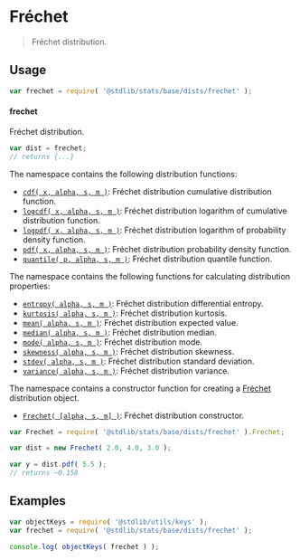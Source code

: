 <!--

@license Apache-2.0

Copyright (c) 2018 The Stdlib Authors.

Licensed under the Apache License, Version 2.0 (the "License");
you may not use this file except in compliance with the License.
You may obtain a copy of the License at

   http://www.apache.org/licenses/LICENSE-2.0

Unless required by applicable law or agreed to in writing, software
distributed under the License is distributed on an "AS IS" BASIS,
WITHOUT WARRANTIES OR CONDITIONS OF ANY KIND, either express or implied.
See the License for the specific language governing permissions and
limitations under the License.

-->

# Fréchet

> Fréchet distribution.

<section class="usage">

## Usage

```javascript
var frechet = require( '@stdlib/stats/base/dists/frechet' );
```

#### frechet

Fréchet distribution.

```javascript
var dist = frechet;
// returns {...}
```

The namespace contains the following distribution functions:

<!-- <toc pattern="*+(cdf|pdf|mgf|quantile)*"> -->

<div class="namespace-toc">

-   <span class="signature">[`cdf( x, alpha, s, m )`][@stdlib/stats/base/dists/frechet/cdf]</span><span class="delimiter">: </span><span class="description">Fréchet distribution cumulative distribution function.</span>
-   <span class="signature">[`logcdf( x, alpha, s, m )`][@stdlib/stats/base/dists/frechet/logcdf]</span><span class="delimiter">: </span><span class="description">Fréchet distribution logarithm of cumulative distribution function.</span>
-   <span class="signature">[`logpdf( x, alpha, s, m )`][@stdlib/stats/base/dists/frechet/logpdf]</span><span class="delimiter">: </span><span class="description">Fréchet distribution logarithm of probability density function.</span>
-   <span class="signature">[`pdf( x, alpha, s, m )`][@stdlib/stats/base/dists/frechet/pdf]</span><span class="delimiter">: </span><span class="description">Fréchet distribution probability density function.</span>
-   <span class="signature">[`quantile( p, alpha, s, m )`][@stdlib/stats/base/dists/frechet/quantile]</span><span class="delimiter">: </span><span class="description">Fréchet distribution quantile function.</span>

</div>

<!-- </toc> -->

The namespace contains the following functions for calculating distribution properties:

<!-- <toc pattern="*+(entropy|kurtosis|mean|median|mode|skewness|stdev|variance)*"> -->

<div class="namespace-toc">

-   <span class="signature">[`entropy( alpha, s, m )`][@stdlib/stats/base/dists/frechet/entropy]</span><span class="delimiter">: </span><span class="description">Fréchet distribution differential entropy.</span>
-   <span class="signature">[`kurtosis( alpha, s, m )`][@stdlib/stats/base/dists/frechet/kurtosis]</span><span class="delimiter">: </span><span class="description">Fréchet distribution kurtosis.</span>
-   <span class="signature">[`mean( alpha, s, m )`][@stdlib/stats/base/dists/frechet/mean]</span><span class="delimiter">: </span><span class="description">Fréchet distribution expected value.</span>
-   <span class="signature">[`median( alpha, s, m )`][@stdlib/stats/base/dists/frechet/median]</span><span class="delimiter">: </span><span class="description">Fréchet distribution median.</span>
-   <span class="signature">[`mode( alpha, s, m )`][@stdlib/stats/base/dists/frechet/mode]</span><span class="delimiter">: </span><span class="description">Fréchet distribution mode.</span>
-   <span class="signature">[`skewness( alpha, s, m )`][@stdlib/stats/base/dists/frechet/skewness]</span><span class="delimiter">: </span><span class="description">Fréchet distribution skewness.</span>
-   <span class="signature">[`stdev( alpha, s, m )`][@stdlib/stats/base/dists/frechet/stdev]</span><span class="delimiter">: </span><span class="description">Fréchet distribution standard deviation.</span>
-   <span class="signature">[`variance( alpha, s, m )`][@stdlib/stats/base/dists/frechet/variance]</span><span class="delimiter">: </span><span class="description">Fréchet distribution variance.</span>

</div>

<!-- </toc> -->

The namespace contains a constructor function for creating a [Fréchet][frechet-distribution] distribution object.

<!-- <toc pattern="*ctor*"> -->

<div class="namespace-toc">

-   <span class="signature">[`Frechet( [alpha, s, m] )`][@stdlib/stats/base/dists/frechet/ctor]</span><span class="delimiter">: </span><span class="description">Fréchet distribution constructor.</span>

</div>

<!-- </toc> -->

```javascript
var Frechet = require( '@stdlib/stats/base/dists/frechet' ).Frechet;

var dist = new Frechet( 2.0, 4.0, 3.0 );

var y = dist.pdf( 5.5 );
// returns ~0.158
```

</section>

<!-- /.usage -->

<section class="examples">

## Examples

<!-- TODO: better examples -->

<!-- eslint no-undef: "error" -->

```javascript
var objectKeys = require( '@stdlib/utils/keys' );
var frechet = require( '@stdlib/stats/base/dists/frechet' );

console.log( objectKeys( frechet ) );
```

</section>

<!-- /.examples -->

<section class="links">

[frechet-distribution]: https://en.wikipedia.org/wiki/Fr%C3%A9chet_distribution

<!-- <toc-links> -->

[@stdlib/stats/base/dists/frechet/ctor]: https://github.com/stdlib-js/stdlib/tree/develop/lib/node_modules/%40stdlib/stats/base/dists/frechet/ctor

[@stdlib/stats/base/dists/frechet/entropy]: https://github.com/stdlib-js/stdlib/tree/develop/lib/node_modules/%40stdlib/stats/base/dists/frechet/entropy

[@stdlib/stats/base/dists/frechet/kurtosis]: https://github.com/stdlib-js/stdlib/tree/develop/lib/node_modules/%40stdlib/stats/base/dists/frechet/kurtosis

[@stdlib/stats/base/dists/frechet/mean]: https://github.com/stdlib-js/stdlib/tree/develop/lib/node_modules/%40stdlib/stats/base/dists/frechet/mean

[@stdlib/stats/base/dists/frechet/median]: https://github.com/stdlib-js/stdlib/tree/develop/lib/node_modules/%40stdlib/stats/base/dists/frechet/median

[@stdlib/stats/base/dists/frechet/mode]: https://github.com/stdlib-js/stdlib/tree/develop/lib/node_modules/%40stdlib/stats/base/dists/frechet/mode

[@stdlib/stats/base/dists/frechet/skewness]: https://github.com/stdlib-js/stdlib/tree/develop/lib/node_modules/%40stdlib/stats/base/dists/frechet/skewness

[@stdlib/stats/base/dists/frechet/stdev]: https://github.com/stdlib-js/stdlib/tree/develop/lib/node_modules/%40stdlib/stats/base/dists/frechet/stdev

[@stdlib/stats/base/dists/frechet/variance]: https://github.com/stdlib-js/stdlib/tree/develop/lib/node_modules/%40stdlib/stats/base/dists/frechet/variance

[@stdlib/stats/base/dists/frechet/cdf]: https://github.com/stdlib-js/stdlib/tree/develop/lib/node_modules/%40stdlib/stats/base/dists/frechet/cdf

[@stdlib/stats/base/dists/frechet/logcdf]: https://github.com/stdlib-js/stdlib/tree/develop/lib/node_modules/%40stdlib/stats/base/dists/frechet/logcdf

[@stdlib/stats/base/dists/frechet/logpdf]: https://github.com/stdlib-js/stdlib/tree/develop/lib/node_modules/%40stdlib/stats/base/dists/frechet/logpdf

[@stdlib/stats/base/dists/frechet/pdf]: https://github.com/stdlib-js/stdlib/tree/develop/lib/node_modules/%40stdlib/stats/base/dists/frechet/pdf

[@stdlib/stats/base/dists/frechet/quantile]: https://github.com/stdlib-js/stdlib/tree/develop/lib/node_modules/%40stdlib/stats/base/dists/frechet/quantile

<!-- </toc-links> -->

</section>

<!-- /.links -->
